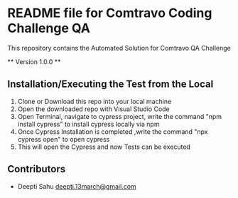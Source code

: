 # README file for Comtravo Coding Challenge QA

This repository contains the Automated Solution for Comtravo QA Challenge

** Version 1.0.0 **

## Installation/Executing the Test from the Local 

1. Clone or Download this repo into your local machine
2. Open the downloaded repo with Visual Studio Code
3. Open Terminal, navigate to cypress project, write the command "npm install cypress" to install cypress locally via npm
4. Once Cypress Installation is completed ,write the command "npx cypress open" to open cypress
5. This will open the Cypress and now Tests can be executed


## Contributors

- Deepti Sahu <deepti.13march@gmail.com>
